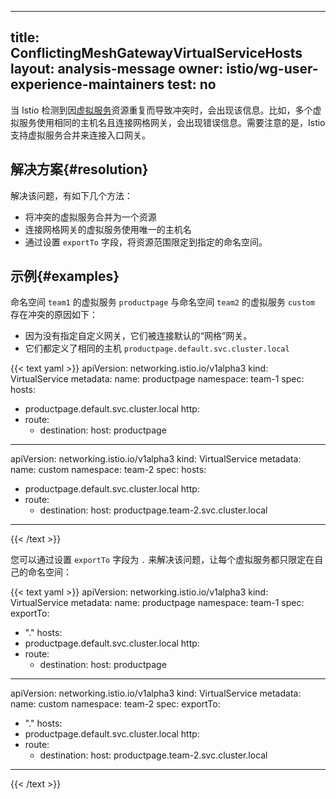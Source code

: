 <!--
 * @Author: gezuxia
 * @Descripttion: 
 * @Date: 2021-03-09 21:34:18
 * @LastEditors: gezuxia
 * @LastEditTime: 2021-03-09 21:37:51
-->
---
title: ConflictingMeshGatewayVirtualServiceHosts
layout: analysis-message
owner: istio/wg-user-experience-maintainers
test: no
---

当 Istio 检测到因[虚拟服务](/zh/docs/reference/config/networking/virtual-service)资源重复而导致冲突时，会出现该信息。比如，多个虚拟服务使用相同的主机名且连接网格网关，会出现错误信息。需要注意的是，Istio 支持虚拟服务合并来连接入口网关。

## 解决方案{#resolution}

解决该问题，有如下几个方法：

* 将冲突的虚拟服务合并为一个资源
* 连接网格网关的虚拟服务使用唯一的主机名
* 通过设置 `exportTo` 字段，将资源范围限定到指定的命名空间。

## 示例{#examples}

命名空间 `team1` 的虚拟服务 `productpage` 与命名空间 `team2` 的虚拟服务 `custom` 存在冲突的原因如下：

* 因为没有指定自定义网关，它们被连接默认的“网格”网关。
* 它们都定义了相同的主机 `productpage.default.svc.cluster.local`

{{< text yaml >}}
apiVersion: networking.istio.io/v1alpha3
kind: VirtualService
metadata:
  name: productpage
  namespace: team-1
spec:
  hosts:
  - productpage.default.svc.cluster.local
  http:
  - route:
    - destination:
        host: productpage
---
apiVersion: networking.istio.io/v1alpha3
kind: VirtualService
metadata:
  name: custom
  namespace: team-2
spec:
  hosts:
  - productpage.default.svc.cluster.local
  http:
  - route:
    - destination:
        host: productpage.team-2.svc.cluster.local
---
{{< /text >}}

您可以通过设置 `exportTo` 字段为 `.` 来解决该问题，让每个虚拟服务都只限定在自己的命名空间：

{{< text yaml >}}
apiVersion: networking.istio.io/v1alpha3
kind: VirtualService
metadata:
  name: productpage
  namespace: team-1
spec:
  exportTo:
  - "."
  hosts:
  - productpage.default.svc.cluster.local
  http:
  - route:
    - destination:
        host: productpage
---
apiVersion: networking.istio.io/v1alpha3
kind: VirtualService
metadata:
  name: custom
  namespace: team-2
spec:
  exportTo:
  - "."
  hosts:
  - productpage.default.svc.cluster.local
  http:
  - route:
    - destination:
        host: productpage.team-2.svc.cluster.local
---
{{< /text >}}
